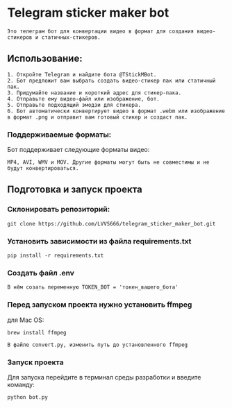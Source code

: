 # Telegram sticker maker bot
```
Это телеграм бот для конвертации видео в формат для создания видео-стикеров и статичных-стикеров.
```

## Использование:
```
1. Откройте Telegram и найдите бота @TStickMBot.
2. Бот предложит вам выбрать создать видео-стикер пак или статичный пак.
3. Придумайте название и короткий адрес для стикер-пака.
4. Отправьте ему видео-файл или изображение, бот.
5. Отправьте подходящий эмодзи для стикера.
6. Бот автоматически конвертирует видео в формат .webm или изображение в формат .png и отправит вам готовый стикер и создаст пак.
```
### Поддерживаемые форматы:

Бот поддерживает следующие форматы видео:
```
MP4, AVI, WMV и MOV. Другие форматы могут быть не совместимы и не будут конвертироваться.
```

## Подготовка и запуск проекта
### Склонировать репозиторий:
```
git clone https://github.com/LVVS666/telegram_sticker_maker_bot.git
```
### Установить зависимости из файла requirements.txt
```
pip install -r requirements.txt
```
### Создать файл .env
```
В нём созать переменную TOKEN_BOT = 'токен_вашего_бота'
```
### Перед запуском проекта нужно установить ffmpeg
для Mac OS:
```
brew install ffmpeg 
```
```
В файле convert.py, изменить путь до установленного ffmpeg
```
### Запуск проекта
Для запуска перейдите в терминал среды разработки и введите команду:
 ```
 python bot.py
 ```
